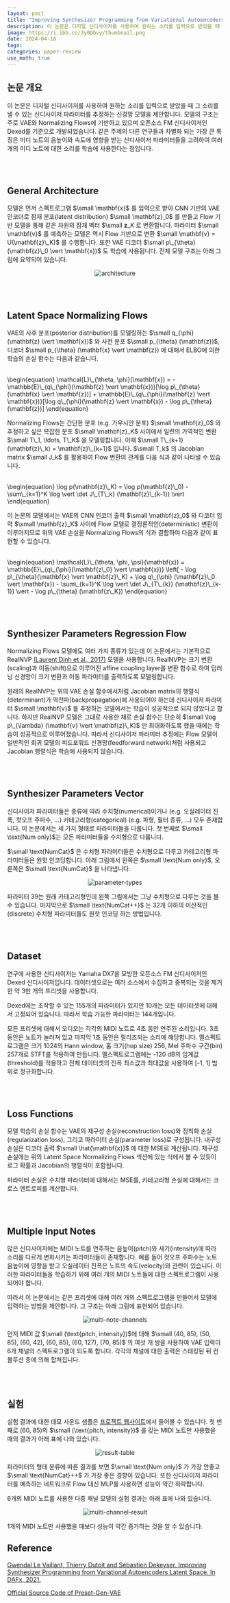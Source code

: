 ```yaml
---
layout: post
title: "Improving Synthesizer Programming from Variational Autoencoders Latent Space [DAFx, 2021]"
description: 이 논문은 디지털 신디사이저를 사용하여 원하는 소리를 입력으로 받았을 때 그 소리를 낼 수 있는 신디사이저 파라미터를 추정하는 신경망 모델을 제안합니다.
image: https://i.ibb.co/Jy0QGvy/thumbnail.png
date: 2024-04-16
tags: 
categories: paper-review
use_math: true
---
```


## 논문 개요

<!-- excerpt-start -->

이 논문은 디지털 신디사이저를 사용하여 원하는 소리를 입력으로 받았을 때 그 소리를 낼 수 있는 신디사이저 파라미터를 추정하는 신경망 모델을 제안합니다. 모델의 구조는 주로 VAE와 Normalizing Flows에 기반하고 있으며 오픈소스 FM 신디사이저인 Dexed를 기준으로 개발되었습니다. 같은 주제의 다른 연구들과 차별화 되는 가장 큰 특징은 미디 노트의 음높이와 속도에 영향을 받는 신디사이저 파라미터들을 고려하여 여러 개의 미디 노트에 대한 소리를 학습에 사용한다는 점입니다.

<br><br>

## General Architecture

모델은 먼저 스펙트로그램 $\small \mathbf{x}$ 를 입력으로 받아 CNN 기반의 VAE 인코더로 잠재 분포(latent distribution) $\small \mathbf{z}_0$ 를 만들고 Flow 기반 모델을 통해 같은 차원의 잠재 벡터 $\small $\mathbf{z}\_K$ 로 변환합니다. 파라미터 $\small \mathbf{v}$ 를 예측하는 모델은 역시 Flow 기반으로 변환 $\small \mathbf{v} = U(\mathbf{z}\_K)$ 를 수행합니다. 또한 VAE 디코더 $\small p\_{\theta} (\mathbf{z}\_0 \vert \mathbf{x})$ 도 학습에 사용됩니다. 전체 모델 구조는 아래 그림에 요약되어 있습니다.

<p align="center">
<img src="https://i.ibb.co/c3gxdfP/architecture.png" alt="architecture" border="0">
</p>

<br><br>

## Latent Space Normalizing Flows

VAE의 사후 분포(posterior distribution)를 모델링하는 $\small q_{\phi} (\mathbf{z} \vert \mathbf{x})$ 와 사전 분포 $\small p_{\theta} (\mathbf{z})$, 디코더 $\small p_{\theta} (\mathbf{x} \vert \mathbf{z}) 에 대해서 ELBO에 의한 학습의 손실 함수는 다음과 같습니다.

<br>
\begin{equation}
\mathcal{L}\_{\theta, \phi}(\mathbf{x}) = - \mathbb{E}\_{q\_{\phi}(\mathbf{z} \vert \mathbf{x})}[\log p\_{\theta}(\mathbf{x} \vert \mathbf{z})] + \mathbb{E}\_{q\_{\phi}(\mathbf{z} \vert \mathbf{x})}[\log q\_{\phi}(\mathbf{z} \vert \mathbf{x}) - \log p\_{\theta}(\mathbf{z})]
\end{equation}
<br>

Normalizing Flows는 간단한 분포 (e.g. 가우시안 분포) $\small \mathbf{z}_0$ 와 추정하고 싶은 복잡한 분포 $\small \mathbf{z}_K$ 사이에서 일련의 가역적인 변환 $\small T\_1, \ldots, T\_K$ 을 모델링합니다. 이때 $\small T\_{k+1}(\mathbf{z}\_k) = \mathbf{z}\_{k+1}$ 입니다. $\small T_k$ 의 Jacobian matrix $\small J_k$ 를 활용하여 Flow 변환의 관계를 다음 식과 같이 나타낼 수 있습니다.

<br>
\begin{equation}
\log p(\mathbf{z}\_K) = \log p(\mathbf{z}\_0) - \sum\_{k=1}^K \log \vert \det J\_{T\_k} (\mathbf{z}\_{k-1}) \vert
\end{equation}
<br>

이 논문의 모델에서는 VAE의 CNN 인코더 출력 $\small \mathbf{z}_0$ 와 디코더 입력 $\small \mathbf{z}_K$ 사이에 Flow 모델로 결정론적인(deterministic) 변환이 이루어지므로 위의 VAE 손실을 Normalizing Flows의 식과 결합하여 다음과 같이 표현할 수 있습니다.

<br>
\begin{equation}
\mathcal{L}\_{\theta, \phi, \psi}(\mathbf{x}) = \mathbb{E}\_{q\_{\phi}(\mathbf{z\_0} \vert \mathbf{x})} \left[ - \log p\_{\theta}(\mathbf{x} \vert \mathbf{z}\_K) + \log q\_{\phi} (\mathbf{z}\_0 \vert \mathbf{x}) - \sum\_{k=1}^K \log \vert \det J\_{T\_{k}} (\mathbf{z}\_{k-1}) \vert - \log p\_{\theta} (\mathbf{z\_K})
\end{equation}
<br>

<br><br>

## Synthesizer Parameters Regression Flow

Normalizing Flows 모델에도 여러 가지 종류가 있는데 이 논문에서는 기본적으로 RealNVP [(Laurent Dinh et al., 2017)](https://arxiv.org/abs/1605.08803) 모델을 사용합니다. RealNVP는 크기 변환(scaling)과 이동(shift)으로 이루어진 affine coupling layer를 변환 함수로 하여 딥러닝 신경망이 크기 변환과 이동 파라미터를 출력하도록 모델링합니다.

원래의 RealNVP는 위의 VAE 손실 함수에서처럼 Jacobian matrix의 행렬식(determinant)가 역전파(backpropagation)에 사용되어야 하는데 신디사이저 파라미터 $\small \mathbf{v}$ 를 추정하는 모델에서는 학습이 성공적으로 되지 않았다고 합니다. 하지만 RealNVP 모델은 그대로 사용한 채로 손실 함수는 단순히 $\small \log p\_{\lambda} (\mathbf{v} \vert \mathbf{z}\_K)$ 만 최대화하도록 했을 때에는 학습이 성공적으로 이루어졌습니다. 따라서 신디사이저 파라미터 추정에는 Flow 모델이 일반적인 회귀 모델의 피드포워드 신경망(feedforward network)처럼 사용되고 Jacobian 행렬식은 학습에 사용되지 않습니다.

<br><br>

## Synthesizer Parameters Vector

신디사이저 파라미터들은 종류에 따라 수치형(numerical)이거나 (e.g. 오실레이터 진폭, 컷오프 주파수, ...) 카테고리형(categorical) (e.g. 파형, 필터 종류, ...) 모두 존재합니다. 이 논문에서는 세 가지 형태로 파라미터들을 다룹니다. 첫 번째로 $\small \text{Num only}$는 모든 파라미터들을 수치형으로 다룹니다.

$\small \text{NumCat}$ 은 수치형 파라미터들은 수치형으로 다루고 카테고리형 파라미터들은 원핫 인코딩합니다. 아래 그림에서 왼쪽은 $\small \text{Num only}$, 오른쪽은 $\small \text{NumCat}$ 을 나타냅니다.

<p align="center">
<img src="https://i.ibb.co/6Bb7V47/parameter-types.png" alt="parameter-types" border="0">
</p>

파라미터 39는 원래 카테고리형인데 왼쪽 그림에서는 그냥 수치형으로 다루는 것을 볼 수 있습니다. 마지막으로 $\small \text{NumCat++}$ 는 32개 이하의 이산적인(discrete) 수치형 파라미터들도 원핫 인코딩 하는 방법입니다.

<br><br>

## Dataset

연구에 사용한 신디사이저는 Yamaha DX7을 모방한 오픈소스 FM 신디사이저인 Dexed 신디사이저입니다. 데이터셋으로는 여러 소스에서 수집하고 중복되는 것을 제거한 약 3만 개의 프리셋을 사용합니다.

Dexed에는 조작할 수 있는 155개의 파라미터가 있지만 10개는 모든 데이터셋에 대해서 고정되어 있습니다. 따라서 학습 가능한 파라미터는 144개입니다.

모든 프리셋에 대해서 오디오는 각각의 MIDI 노트로 4초 동안 연주된 소리입니다. 3초 동안은 노트가 눌러져 있고 마지막 1초 동안은 릴리즈되는 소리에 해당합니다. 멜스펙트로그램은 크기 1024의 Hann window, 홉 크기(hop size) 256, Mel 주파수 구간(bin) 257개로 STFT를 적용하여 만듭니다. 멜스펙트로그램에는 -120 dB의 임계값(threshold)를 적용하고 전체 데이터셋의 진폭 최소값과 최대값을 사용하여 [-1, 1] 범위로 정규화합니다.

<br><br>

## Loss Functions

모델 학습의 손실 함수는 VAE의 재구성 손실(reconstruction loss)와 정칙화 손실(regularization loss), 그리고 파라미터 손실(parameter loss)로 구성됩니다. 내구성 손실은 디코더 출력 $\small \hat{\mathbf{x}}$ 에 대한 MSE로 계산됩니다. 재구성 손실에는 위의 Latent Space Normalizing Flows 섹션에 있는 식에서 볼 수 있듯이 로그 확률과 Jacobian의 행렬식이 포함됩니다.

파라미터 손실은 수치형 파라미터에 대해서는 MSE를, 카테고리형 손실에 대해서는 크로스 엔트로피를 계산합니다.

<br><br>

## Multiple Input Notes

많은 신디사이저에는 MIDI 노트를 연주하는 음높이(pitch)와 세기(intensity)에 따라 소리를 다르게 변화시키는 파라미터들이 존재합니다. 예를 들어 컷오프 주파수는 노트 음높이에 영향을 받고 오실레이터 진폭은 노트의 속도(velocity)와 관련이 있습니다. 이러한 파라미터들을 학습하기 위해 여러 개의 MIDI 노트들에 대한 스펙트로그램이 사용되어야 합니다.

따라서 이 논문에서는 같은 프리셋에 대해 여러 개의 스펙트로그램을 만들어서 모델에 입력하는 방법을 제안합니다. 그 구조는 아래 그림에 표현되어 있습니다.

<p align="center">
<img src="https://i.ibb.co/jLTtqjX/multi-note-channels.png" alt="multi-note-channels" border="0">
</p>

먼저 MIDI 값 $\small (\text{pitch, intensity})$에 대해 $\small (40, 85), (50, 85), (60, 42), (60, 85), (60, 127), (70, 85)$ 의 여섯 개 쌍을 사용하여 VAE 입력이 6개 채널의 스펙트로그램이 되도록 합니다. 각각의 채널에 대한 출력은 스태킹된 뒤 컨볼루션 층에 의해 합쳐집니다.

<br><br>

## 실험

실험 결과에 대한 데모 사운드 샘플은 [프로젝트 웹사이트](https://gwendal-lv.github.io/preset-gen-vae/)에서 들어볼 수 있습니다. 첫 번째로 (60, 85)의 $\small (\text{pitch, intensity})$ 를 갖는 MIDI 노트만 사용했을 때의 결과가 아래 표에 나와 있습니다.

<p align="center">
<img src="https://i.ibb.co/hMrsRXP/result-table.png" alt="result-table" border="0">
</p>

파라미터의 형태 분류에 따른 결과를 보면 $\small \text{Num only}$ 가 가장 안좋고 $\small \text{NumCat}++$ 가 가장 좋은 경향이 있습니다. 또한 신디사이저 파라미터를 예측하는 네트워크로 Flow 대신 MLP를 사용하면 성능이 약간 하락합니다.

6개의 MIDI 노트를 사용한 다중 채널 모델의 실험 결과는 아래 표에 나와 있습니다.

<p align="center">
<img src="https://i.ibb.co/6WPh4gj/multi-channel-result.png" alt="multi-channel-result" border="0">
</p>

1개의 MIDI 노트만 사용했을 때보다 성능이 약간 증가하는 것을 알 수 있습니다.

## Reference

[Gwendal Le Vaillant, Thierry Dutoit and Sébastien Dekeyser. Improving Synthesizer Programming from Variational Autoencoders Latent Space. In DAFx, 2021.](https://ieeexplore.ieee.org/document/9768218/)

[Official Source Code of Preset-Gen-VAE](https://github.com/gwendal-lv/preset-gen-vae)